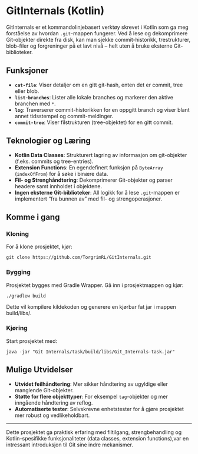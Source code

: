 # GitInternals (Kotlin)

GitInternals er et kommandolinjebasert verktøy skrevet i Kotlin som ga meg forståelse av hvordan `.git`-mappen fungerer. Ved å lese og dekomprimere Git-objekter direkte fra disk, kan man sjekke  commit-historikk, trestrukturer, blob-filer og forgreninger på et lavt nivå – helt uten å bruke eksterne Git-biblioteker.

## Funksjoner

- **`cat-file`**: Viser detaljer om en gitt git-hash, enten det er commit, tree eller blob.  
- **`list-branches`**: Lister alle lokale branches og markerer den aktive branchen med `*`.  
- **`log`**: Traverserer commit-historikken for en oppgitt branch og viser blant annet tidsstempel og commit-meldinger.  
- **`commit-tree`**: Viser filstrukturen (tree-objektet) for en gitt commit.

## Teknologier og Læring

- **Kotlin Data Classes**: Strukturert lagring av informasjon om git-objekter (f.eks. commits og tree-entries).  
- **Extension Functions**: En egendefinert funksjon på `ByteArray` (`indexOfFrom`) for å søke i binære data.  
- **Fil- og Strenghåndtering**: Dekomprimerer Git-objekter og parser headere samt innholdet i objektene.  
- **Ingen eksterne Git-biblioteker**: All logikk for å lese `.git`-mappen er implementert “fra bunnen av” med fil- og strengoperasjoner.

## Komme i gang

### Kloning

For å klone prosjektet, kjør:
```
git clone https://github.com/TorgrimRL/GitInternals.git
```
### Bygging

Prosjektet bygges med Gradle Wrapper. Gå inn i prosjektmappen og kjør:
```
./gradlew build
```
Dette vil kompilere kildekoden og generere en kjørbar fat jar i mappen build/libs/.
### Kjøring

Start prosjektet med:
```
java -jar "Git Internals/task/build/libs/Git_Internals-task.jar"
```


## Mulige Utvidelser

- **Utvidet feilhåndtering**: Mer sikker håndtering av ugyldige eller manglende Git-objekter.  
- **Støtte for flere objekttyper**: For eksempel `tag`-objekter og mer inngående håndtering av reflog.  
- **Automatiserte tester**: Selvskrevne enhetstester for å gjøre prosjektet mer robust og vedlikeholdbart.

---

Dette prosjektet ga praktisk erfaring med filtilgang, strengbehandling og Kotlin-spesifikke funksjonaliteter (data classes, extension functions),var en intressant introduksjon til Git sine indre mekanismer.
